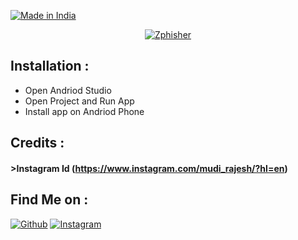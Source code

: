 <p align="left">
<a href="#"><img title="Made in India" src="https://img.shields.io/badge/MADE%20IN-INDIA-green?colorA=%23ff9933&colorB=%23017e40&style=for-the-badge"></a>
</p>
<p align="center">
<a href="#"><img title="Zphisher" src="WhatsApp Image 2020-10-24 "></a>
</p>

## Installation :
* Open Andriod Studio
* Open Project and Run App
* Install app on Andriod Phone

## Credits :
#### >Instagram Id (https://www.instagram.com/mudi_rajesh/?hl=en)

## Find Me on :
[![Github](https://img.shields.io/badge/Github-DECODER-green?style=for-the-badge&logo=github)](https://github.com/mudirajesh)
[![Instagram](https://img.shields.io/badge/IG-%40MUDI_RAJESH-red?style=for-the-badge&logo=instagram)](https://www.instagram.com/mudi_rajesh/?hl=en)

